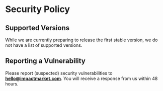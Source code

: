 # Security Policy

## Supported Versions

While we are currently preparing to release the first stable version, we do not have a list of supported versions.

## Reporting a Vulnerability

Please report (suspected) security vulnerabilities to **[hello@impactmarket.com](mailto:hello@impactmarket.com)**. You will receive a response from us within 48 hours.
